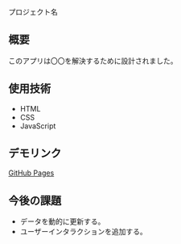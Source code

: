  プロジェクト名
## 概要
このアプリは〇〇を解決するために設計されました。

## 使用技術
- HTML
- CSS
- JavaScript

## デモリンク
[GitHub Pages](https://nanasicoder.github.io/20241218/)

## 今後の課題
- データを動的に更新する。
- ユーザーインタラクションを追加する。



